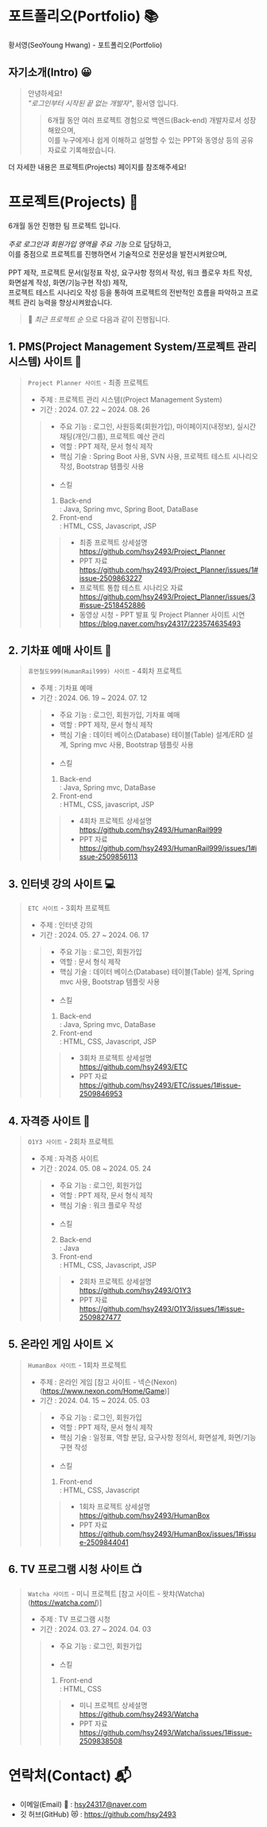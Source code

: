 # 포트폴리오(Portfolio) 📚
황서영(SeoYoung Hwang) - 포트폴리오(Portfolio)

##  자기소개(Intro) 😀
>안녕하세요!<br>
>*"로그인부터 시작된 끝 없는 개발자"*, 황서영 입니다.<br>
>>6개월 동안 여러 프로젝트 경험으로 백엔드(Back-end) 개발자로서 성장해왔으며,<br>
>>이를 누구에게나 쉽게 이해하고 설명할 수 있는 PPT와 동영상 등의 공유자료로 기록해왔습니다.<br>

더 자세한 내용은 프로젝트(Projects) 페이지를 참조해주세요! 

# 프로젝트(Projects) 💾
6개월 동안 진행한 팀 프로젝트 입니다.<br>
<br>
*주로 로그인과 회원가입 영역을 주요 기능* 으로 담당하고, <br>
이를 중점으로 프로젝트를 진행하면서 기술적으로 전문성을 발전시켜왔으며,<br>
<br>
PPT 제작, 프로젝트 문서(일정표 작성, 요구사항 정의서 작성, 워크 플로우 차트 작성, 화면설계 작성, 화면/기능구현 작성) 제작, <br>
프로젝트 테스트 시나리오 작성 등을 통하여 프로젝트의 전반적인 흐름을 파악하고 프로젝트 관리 능력을 향상시켜왔습니다.<br>

>🌠 *최근 프로젝트 순* 으로 다음과 같이 진행됩니다.

## 1.  PMS(Project Management System/프로젝트 관리 시스템) 사이트 📅

>`Project Planner 사이트` - 최종 프로젝트<br>
>- 주제 : 프로젝트 관리 시스템((Project Management System)<br>
>- 기간 : 2024. 07. 22 ~ 2024. 08. 26<br>
>> - 주요 기능 : 로그인, 사원등록(회원가입), 마이페이지(내정보), 실시간 채팅(개인/그룹), 프로젝트 예산 관리
>> - 역할 : PPT 제작, 문서 형식 제작
>> - 핵심 기술 : Spring Boot 사용, SVN 사용, 프로젝트 테스트 시나리오 작성, Bootstrap 템플릿 사용<br>
>>   <br>
>> - 스킬
>> 1. Back-end <br>
>> : Java, Spring mvc, Spring Boot, DataBase
>> 2. Front-end <br>
>> : HTML, CSS, Javascript, JSP <br>
>>> - 최종 프로젝트 상세설명<br> 
>>>  https://github.com/hsy2493/Project_Planner<br>
>>> - PPT 자료 <br>
>>>  https://github.com/hsy2493/Project_Planner/issues/1#issue-2509863227<br>
>>>- 프로젝트 통합 테스트 시나리오 자료 <br>
>>> https://github.com/hsy2493/Project_Planner/issues/3#issue-2518452886 <br>
>>> - 동영상 시청 - PPT 발표 및 Project Planner 사이트 시연 <br>
>>>  https://blog.naver.com/hsy24317/223574635493<br>

## 2. 기차표 예매 사이트 🚂

>`휴먼철도999(HumanRail999) 사이트` - 4회차 프로젝트<br>
>- 주제 : 기차표 예매
>- 기간 : 2024. 06. 19 ~ 2024. 07. 12
>> - 주요 기능 : 로그인, 회원가입, 기차표 예매
>> - 역할 : PPT 제작, 문서 형식 제작
>> - 핵심 기술 : 데이터 베이스(Database) 테이블(Table) 설계/ERD 설계, Spring mvc 사용, Bootstrap 템플릿 사용<br>
>>   <br>
>> - 스킬
>> 1. Back-end <br>
>> : Java, Spring mvc, DataBase
>> 2. Front-end <br>
>> : HTML, CSS, javascript, JSP<br>
>>> - 4회차 프로젝트 상세설명<br>
>>>   https://github.com/hsy2493/HumanRail999<br>
>>> - PPT 자료<br>
>>>   https://github.com/hsy2493/HumanRail999/issues/1#issue-2509856113<br> 

## 3. 인터넷 강의 사이트 💻

>`ETC 사이트` - 3회차 프로젝트<br>
> - 주제 : 인터넷 강의
> - 기간 : 2024. 05. 27 ~ 2024. 06. 17
>> - 주요 기능 : 로그인, 회원가입
>> - 역할 : 문서 형식 제작
>> - 핵심 기술 : 데이터 베이스(Database) 테이블(Table) 설계, Spring mvc 사용, Bootstrap 템플릿 사용<br>
>>   <br>
>> - 스킬
>> 1. Back-end <br>
>> : Java, Spring mvc, DataBase
>> 2. Front-end <br>
>> : HTML, CSS, Javascript, JSP <br>
>>> - 3회차 프로젝트 상세설명<br>
>>>   https://github.com/hsy2493/ETC<br>
>>> - PPT 자료<br>
>>>   https://github.com/hsy2493/ETC/issues/1#issue-2509846953 <br>

## 4. 자격증 사이트 📝

>`O1Y3 사이트` - 2회차 프로젝트<br>
> - 주제 : 자격증 사이트
> - 기간 : 2024. 05. 08 ~ 2024. 05. 24
>> - 주요 기능 : 로그인, 회원가입
>> - 역할 : PPT 제작, 문서 형식 제작
>> - 핵심 기술 : 워크 플로우 작성<br>
>>   <br>
>> - 스킬
>> 2. Back-end <br>
>> : Java <br>
>> 1. Front-end <br>
>> : HTML, CSS, Javascript, JSP <br>    
>>> - 2회차 프로젝트 상세설명 <br>
>>>  https://github.com/hsy2493/O1Y3 <br>
>>> - PPT 자료<br>
>>>  https://github.com/hsy2493/O1Y3/issues/1#issue-2509827477 <br>

## 5. 온라인 게임 사이트 ⚔

>`HumanBox 사이트` - 1회차 프로젝트<br>
> - 주제 : 온라인 게임 [참고 사이트 - 넥슨(Nexon) (https://www.nexon.com/Home/Game)]
> - 기간 : 2024. 04. 15 ~ 2024. 05. 03
>> - 주요 기능 : 로그인, 회원가입
>> - 역할 : PPT 제작, 문서 형식 제작
>> - 핵심 기술 : 일정표, 역할 분담, 요구사항 정의서, 화면설계, 화면/기능 구현 작성
>>   <br><br>
>> - 스킬
>> 1. Front-end <br>
>> : HTML, CSS, Javascript  
>>> - 1회차 프로젝트 상세설명<br>
>>>   https://github.com/hsy2493/HumanBox<br>
>>> - PPT 자료<br>
>>>   https://github.com/hsy2493/HumanBox/issues/1#issue-2509844041<br>
## 6. TV 프로그램 시청 사이트 📺

>`Watcha 사이트` - 미니 프로젝트 [참고 사이트 - 왓챠(Watcha) (https://watcha.com/)] <br>
> - 주제 : TV 프로그램 시청
> - 기간 : 2024. 03. 27 ~ 2024. 04. 03
>> - 주요 기능 : 로그인, 회원가입<br>
>>   <br>
>> - 스킬
>> 1. Front-end <br>
>>: HTML, CSS
>>> - 미니 프로젝트 상세설명<br>
>>>   https://github.com/hsy2493/Watcha<br>
>>> - PPT 자료<br>
>>>   https://github.com/hsy2493/Watcha/issues/1#issue-2509838508<br>


# 연락처(Contact) 📬
- 이메일(Email) 💌 : hsy24317@naver.com
- 깃 허브(GitHub) 😻 : https://github.com/hsy2493
